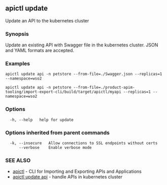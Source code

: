## apictl update

Update an API to the kubernetes cluster

### Synopsis

Update an existing API with Swagger file in the kubernetes cluster. JSON and YAML formats are accepted.

### Examples

```
apictl update api -n petstore --from-file=./Swagger.json --replicas=1 --namespace=wso2

apictl update api -n petstore --from-file=./product-apim-tooling/import-export-cli/build/target/apictl/myapi --replicas=1 --namespace=wso2
```

### Options

```
  -h, --help   help for update
```

### Options inherited from parent commands

```
  -k, --insecure   Allow connections to SSL endpoints without certs
      --verbose    Enable verbose mode
```

### SEE ALSO

* [apictl](apictl.md)	 - CLI for Importing and Exporting APIs and Applications
* [apictl update api](apictl_update_api.md)	 - handle APIs in kubernetes cluster 

